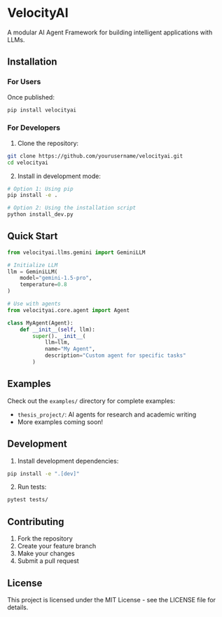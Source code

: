 # VelocityAI

A modular AI Agent Framework for building intelligent applications with LLMs.

## Installation

### For Users

Once published:
```bash
pip install velocityai
```

### For Developers

1. Clone the repository:
```bash
git clone https://github.com/yourusername/velocityai.git
cd velocityai
```

2. Install in development mode:
```bash
# Option 1: Using pip
pip install -e .

# Option 2: Using the installation script
python install_dev.py
```

## Quick Start

```python
from velocityai.llms.gemini import GeminiLLM

# Initialize LLM
llm = GeminiLLM(
    model="gemini-1.5-pro",
    temperature=0.8
)

# Use with agents
from velocityai.core.agent import Agent

class MyAgent(Agent):
    def __init__(self, llm):
        super().__init__(
            llm=llm,
            name="My Agent",
            description="Custom agent for specific tasks"
        )
```

## Examples

Check out the `examples/` directory for complete examples:
- `thesis_project/`: AI agents for research and academic writing
- More examples coming soon!

## Development

1. Install development dependencies:
```bash
pip install -e ".[dev]"
```

2. Run tests:
```bash
pytest tests/
```

## Contributing

1. Fork the repository
2. Create your feature branch
3. Make your changes
4. Submit a pull request

## License

This project is licensed under the MIT License - see the LICENSE file for details. 